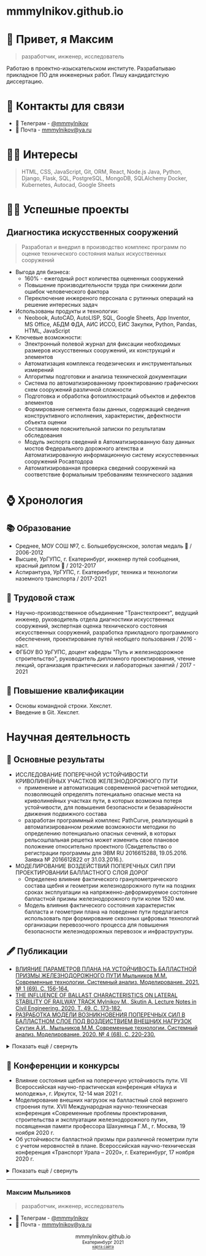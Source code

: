 # mmmylnikov.github.io
# 👋 Привет, я Максим  
> разработчик, инженер, исследователь

Работаю в проектно-изыскательском институте. Разрабатываю прикладное ПО для инженерных работ. Пишу кандидатсткую диссертацию. 

# 📇 Контакты для связи
* 📱 Телеграм - [@mmmylnikov](https://t.me/MMMylnikov)
* 📧 Почта - [mmmylnikov@ya.ru](mailto:mmmylnikov@ya.ru)

# 👨‍💻 Интересы
> HTML, CSS, JavaScript,
Git, ORM,
React, Node.js
Java, Python, 
Django, Flask, 
SQL, PostgreSQL, MongoDB, SQLAlchemy
Docker, Kubernetes,
Autocad, Google Sheets

# 👷‍♂️ Успешные проекты
## Диагностика искусственных сооружений
> Разработал и внедрил в производство комплекс программ по оценке технического состояния малых искусственных сооружений

* Выгода для бизнеса:
  * 160% - ежегодный рост количества оцененных сооружений
  * Повышение производительности труда при снижении доли ошибок человеческого фактора
  * Переключение инжереного персонала с рутинных операций на решение интересных задач 
* Использованы продукты и технологии:
  * Neobook, AutoCAD, AutoLISP, SQL, Google Sheets, App Inventor, MS Office, АБДМ ФДА, АИС ИССО, ЕИС Закупки, Python, Pandas, HTML, JavaScript
* Ключевые возможности:
  * Электронный полевой журнал для фиксации необходимых размеров искусственных сооружений, их конструкций и элементов
  * Автоматизация комплекса геодезических и инструментальных измерений
  * Алгоритмы подготовки и анализа технической документации
  * Система по автоматизированному проектированию графических схем сооружений различной сложности
  * Подготовка и обработка фотоиллюстраций объектов и дефектов элементов 
  * Формирование сегмента базы данных, содержащий сведения конструктивного исполнения, характеристик, дефектности объекта оценки
  * Составление пояснительной записки по результатам обследования 
  * Модуль экспорта сведений в Автоматизированную базу данных мостов Федерального дорожного агенства и Автоматизированную информационную систему искусстевенных сооружений Росавтодора
  * Автоматизированная проверка сведений сооружений на соответствие формальным требованиям технического задания

# ⌚️ Хронология
## 📚 Образование 
* Среднее, МОУ СОШ №7, с. Большебрусянское, золотая медаль 🥇 / 2006-2012
* Высшее, УрГУПС, г. Екатеринбург, инженер путей сообщения, красный диплом 📕 / 2012-2017 
* Аспирантура, УрГУПС, г. Екатеринбург, техника и технологии наземного транспорта / 2017-2021

## 💼 Трудовой стаж
* Научно-производственное объединение "Транстехпроект", ведущий инженер, руководитель отдела диагностики искусственных сооружений, экспертная оценка технического состояния искусственных сооружений, разработка прикладного программного обеспечения, проектирование путей необщего пользования / 2016 - наст.
* ФГБОУ ВО УрГУПС, доцент кафедры "Путь и железнодорожное строительство", руководитель дипломного проектирования, чтение лекций, организация практических и лабораторных занятий / 2017 - 2021

## 📑 Повышение квалификации
* Основы командной строки. Хекслет.
* Введение в Git. Хекслет. 

# Научная деятельность
## 🏁 Основные результаты
* ИССЛЕДОВАНИЕ ПОПЕРЕЧНОЙ УСТОЙЧИВОСТИ КРИВОЛИНЕЙНЫХ УЧАСТКОВ ЖЕЛЕЗНОДОРОЖНОГО ПУТИ
  * применение и автоматизация современной расчетной методики, позволяющей определять потенциально опасные места на криволинейных участках пути, в которых возможна потеря устойчивости, для повышения безопасности и безаварийности движения подвижного состава
  * разработан программный комплекс PathCurve, реализующий в автоматизированном режиме возможности методики по определению потенциально опасных сечений, в которых рельсошпальная решетка может изменить свое плановое положение относительно проектного (Свидетельство о регистрации программы для ЭВМ RU 2016615288, 19.05.2016. Заявка № 2016612822 от 31.03.2016.).
* МОДЕЛИРОВАНИЕ ВОЗДЕЙСТВИЙ ПОПЕРЕЧНЫХ СИЛ 
ПРИ ПРОЕКТИРОВАНИИ БАЛЛАСТНОГО СЛОЯ ДОРОГ
   * Определено влияние фактического гранулометрического состава щебня и геометрии железнодорожного пути на поздних сроках эксплуатации на напряженно-деформируемое состояние балластной призмы железнодорожного пути колеи 1520 мм.
   * Модель влияния фактического состояния характеристик балласта и геометрии плана на поведение пути предлагается использовать при формирование сквозных цифровых технологий организации перевозочного процесса для повышения безопасности железнодорожных перевозок и инфраструктуры.

## 🖋 Публикации
* [ВЛИЯНИЕ ПАРАМЕТРОВ ПЛАНА НА УСТОЙЧИВОСТЬ БАЛЛАСТНОЙ ПРИЗМЫ ЖЕЛЕЗНОДОРОЖНОГО ПУТИ Мыльников М.М. Современные технологии. Системный анализ. Моделирование. 2021. № 1 (69). С. 156-164.](https://www.elibrary.ru/item.asp?id=46277589)
* [THE INFLUENCE OF BALLAST CHARACTERISTICS ON LATERAL STABILITY OF RAILWAY TRACK Mylnikov M., Skutin A. Lecture Notes in Civil Engineering. 2020. Т. 49. С. 173-182.](https://www.elibrary.ru/item.asp?id=43237474)
* [РАЗРАБОТКА МОДЕЛИ ВОЗНИКНОВЕНИЯ ПОПЕРЕЧНЫХ СИЛ В БАЛЛАСТНОМ СЛОЕ ПОД ВОЗДЕИСТВИЕМ ВНЕШНИХ НАГРУЗОК Скутин А.И., Мыльников М.М. Современные технологии. Системный анализ. Моделирование. 2020. № 4 (68). С. 220-230.](https://www.elibrary.ru/item.asp?id=45426061)

<details>
<summary>Показать ещё / свернуть</summary>
<ul>
 <li><a href="https://www.elibrary.ru/item.asp?id=37381204">О МОДЕЛИРОВАНИИ ВЛИЯНИЯ ФРАКЦИЙ ЩЕБНЯ НА ПОПЕРЕЧНУЮ УСТОЙЧИВОСТЬ БАЛЛАСТНОЙ ПРИЗМЫ Мыльников М.М. Инновационный транспорт. 2019. № 1 (31). С. 29-34.</a></li>
 <li><a href="https://www.elibrary.ru/item.asp?id=39193381">МОДЕЛИРОВАНИЕ ВЕРТИКАЛЬНЫХ И ПОПЕРЕЧНЫХ ВОЗДЕЙСТВИЙ В БАЛЛАСТНОМ СЛОЕ Скутин А.И., Мыльников М.М. Вестник Уральского государственного университета путей сообщения. 2019. № 2 (42). С. 56-65.</a></li>
  <li><a href="https://www.elibrary.ru/item.asp?id=41382828">РАЗРАБОТКА МОДЕЛИ ПОВЕДЕНИЯ БАЛЛАСТНОЙ ПРИЗМЫ ПОД ВЕРТИКАЛЬНОЙ НАГРУЗКОЙ Мыльников М.М. Проектирование развития региональной сети железных дорог. 2019. № 7. С. 131-136.</a></li>
  <li><a href="https://www.elibrary.ru/item.asp?id=35303930">ПРЕДЛОЖЕНИЯ ПО УЛУЧШЕНИЮ АЛГОРИТМА СПРЯМЛЕНИЯ ПРОДОЛЬНОГО ПРОФИЛЯ Аккерман С.Г., Мыльников М.М. Инновационный транспорт. 2018. № 2 (28). С. 44-47.</a></li>
  <li><a href="https://www.elibrary.ru/item.asp?id=30480249">СОВРЕМЕННЫЕ МЕТОДЫ ОБСЛЕДОВАНИЯ ВОДОПРОПУСКНЫХ ТРУБ Скутина М.А., Мыльников М.М. Инновационный транспорт. 2017. № 3 (25). С. 44-48.</a></li>
  <li><a href="https://www.elibrary.ru/item.asp?id=26224742">ОЦЕНКА СТАБИЛЬНОСТИ КРИВОЛИНЕЙНЫХ УЧАСТКОВ ПУТИ В ПРОГРАММНОМ КОМПЛЕКСЕ PATHCURVE Кравченко Ю.М., Мыльников М.М. Вестник Уральского государственного университета путей сообщения. 2016. № 2 (30). С. 19-28.</a></li>
  <li><a href="https://www.elibrary.ru/item.asp?id=39347888">МОДЕЛИРОВАНИЕ ПОВЕДЕНИЯ КРИВОЛИНЕЙНЫХ УЧАСТКОВ ЖЕЛЕЗНОДОРОЖНОГО ПУТИ В ЗАВИСИМОСТИ ОТ ЭКСПЛУАТАЦИОННЫХ УСЛОВИЙ "PATHCURVE" Мыльников М.М., Кравченко Ю.М. Свидетельство о регистрации программы для ЭВМ RU 2016615288, 19.05.2016. Заявка № 2016612822 от 31.03.2016.</a></li>
  <li><a href="https://www.elibrary.ru/item.asp?id=21974932">СПЕЦИФИКА ПРЕПОДАВАНИЯ ФИЛОСОФИИ В СОВРЕМЕННОМ ТЕХНИЧЕСКОМ ВУЗЕ: ПЕДАГОГИЧЕСКИЕ ЭФФЕКТЫ ПРАГМАТИЗМА (НА ПРИМЕРЕ УЧЕБНОЙ ТЕМЫ "МИРОВОЗЗРЕНИЕ: ВИДЫ, СПЕЦИФИКА, ФУНКЦИИ") Пятилетова Л.В., Мыльников М.М. Гуманитарные научные исследования. 2014. № 8 (36). С. 53-58.</a></li>
  <li><a href="https://www.elibrary.ru/item.asp?id=20136307">КОРРЕЛЯЦИОННЫЙ И РЕГРЕССИОННЫЙ АНАЛИЗ КОЛИЧЕСТВЕННЫХ ПОКАЗАТЕЛЕЙ ВЫПОЛНЕНИЯ УЧЕБНЫХ ЗАДАНИЙ Мыльников М.М., Куликова О.В. Современные наукоемкие технологии. 2013. № 6. С. 61-62.</a></li>
</ul>
</details>

## 🎤 Конференции и конкурсы
* Влияние состояния щебня на поперечную устойчивость пути. VII Всероссийская научно-практическая конференция «Наука и молодежь», г. Иркутск, 12-14 мая 2021 г.
* Моделирование внешних нагрузок на балластный слой верхнего строения пути. XVII Международная научно-техническая конференция «Современные проблемы проектирования, строительства и эксплуатации железнодорожного пути», посвященная памяти профессора Шахунянца Г.М., г. Москва, 19 ноября 2020 г.
* Об устойчивости балластной призмы при различной геометрии пути с учетом неровностей в плане. Всероссийская научно-техническая конференция «Транспорт Урала – 2020», г. Екатеринбург, 17 ноября 2020 г.

<details>
<summary>Показать ещё / свернуть</summary>
<ul>
 <li>Разработка модели возникновения поперечных сил в балластном слое под воздействием внешних нагрузок. XI Международная научно-технической конференция «Транспортная инфраструктура Сибирского региона», г. Иркутск, 11-13 ноября 2020 г.</li>
 <li>К вопросу влияния параметров плана на устойчивость балластной призмы железнодорожного пути. XI Международная научно-техническая конференция «Транспортная инфраструктура Сибирского региона», г. Иркутск, 11-13 ноября 2020 г.</li>
 <li>К вопросу влияния гранулометрического состава на поведение щебня под нагрузками. Научно-техническая конференция «Транспорт Урала – 2019», г. Екатеринбург, 5 декабря 2019 г.</li>
 <li>The influence of ballast characteristics on lateral stability of railway track. Международная научно-техническая конференция «Транспортное строительство в холодных регионах TRANSOILCOLD 2019», г. Санкт-Петербург, 23 мая 2019 г.</li>
 <li>Влияние качества балластных материалов на безопасность движения поездов в стесненных условиях. Региональная научно-технической конференция «Транспорт Урала – 2018», г. Екатеринбург, 30 ноября 2018 г. </li>
 <li>Влияние качества балластных материалов на безопасность движения поездов. XIX Всероссийская научно-практическая конференция «Безопасность движения поездов», г.  Москва, 8-9 ноября 2018 г.</li>
 <li>Исследование качества балласта в конструкциях железнодорожного пути. Научно-практическая конференция «ПУТЬ XXI ВЕКА», г. Санкт-Петербург, 1-2 ноября 2018 г.</li>
 <li>Влияние характеристик балласта на поперечную устойчивость пути в естественных условиях. Участие в научном семинаре аспирантов № 70, г. Екатеринбург, 26 сентября 2018 г.</li>
 <li>Региональные программы и проекты в области интеллектуальной собственности глазами молодежи, 18-19 апреля 2016, г. Уфа.</li>
 <li>Конкурс научной и технической инициативы молодых работников ОАО «РЖД» – Новое звено 2016, Екатеринбург.</li>
 <li>Конкурс научно-исследовательских работ студентов Свердловской области "Научный Олимп", Екатерибург 2015 г.</li>
</ul>
</details>

---
### Максим Мыльников
> разработчик, инженер, исследователь

* 📱 Телеграм - [@mmmylnikov](https://t.me/MMMylnikov)
* 📧 Почта - [mmmylnikov@ya.ru](mailto:mmmylnikov@ya.ru)

<div align="center">mmmylnikov.github.io</div>
<div align="center"><small>Екатеринбург 2021</small></div>
<div align="center"><small><sup><a href="https://mmmylnikov.github.io/sitemap">карта сайта</a></sup></small></div>